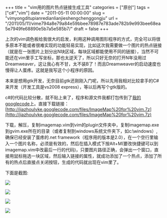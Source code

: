 +++
title = "vim用的图片热点链接生成工具"
categories = ["原创"]
tags = ["c#","vim"]
date = "2011-05-11 00:00:00"
slug = "vimyongditupianredianlianjieshengchenggongju"
url = "/2011/05/11/vime794a8e79a84e59bbee78987e783ade782b9e993bee68ea5e7949fe68890e5b7a5e585b7/"
draft = false
+++

上次的vim调色板给我很大的启发，利用这种调用图形程序的方式，完全可以将很多原本不能或者很难实现的功能轻易实现，比如这次我需要做一个图片的热点链接（就是在一张图片上划分出N块区域，每块区域都能使用不同的链接），当然不可能还在vim里手工写坐标，那也太逆天了，所以只好无奈的打开N年没用过Dreamweaver，这让我心有不甘，太不装B了！而且Dreamweaver的启动速度也慢得让人蛋疼。这就是我写这个小程序的原因。

本来是想用gtk开发，无奈目前gtk还刚刚入门呢，所以先用我相对比较拿手的C#来开发（开发工具是vs2008 express），等以后再写个gtk版的。

c#的代码比较分散，就不贴上来了，程序和源文件我都打包传到了[我的googlecode](http://jiazhoulvke.googlecode.com)上。直接下载链接：[http://jiazhoulvke.googlecode.com/files/ImageMap%20for%20vim.7z](http://jiazhoulvke.googlecode.com/files/ImageMap%20for%20vim.7z)

下载，解压，复制imagemap.vim到vim的plugin文件夹中，复制imagemap.exe到gvim.exe所在的目录（或者复制到windows系统文件夹下，如c:\windows）,确保已经安装了蛋疼的.net framework（程序用的版本是2.0），在一个空行里输入一个图片名称，必须是有效的，然后在插入模式下按Alt+M(要改快捷键可以到imagemap.vim中改最后一行的代码)，只要图片路径正确，会弹出一个窗口，直接用鼠标拖选一块区域，然后输入链接的属性，就成功添加了一个热点，添加了所有的热点后直接点关闭按钮，生成的代码就出现在vim里了。

下面是截图:

[![](/static/wp-content/uploads/2011/05/11.png)](http://jiazhoulvke.com/?attachment_id=85)

[![](/static/wp-content/uploads/2011/05/2.png)](http://jiazhoulvke.com/?attachment_id=86)

[![](/static/wp-content/uploads/2011/05/3.png)](http://jiazhoulvke.com/?attachment_id=87)

[![](/static/wp-content/uploads/2011/05/4.png)](http://jiazhoulvke.com/?attachment_id=88)
